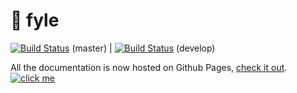# :file_folder: fyle
[![Build Status](https://travis-ci.org/jukefr/fyle.svg?branch=master)](https://travis-ci.org/jukefr/fyle) (master) | [![Build Status](https://travis-ci.org/jukefr/fyle.svg?branch=develop)](https://travis-ci.org/jukefr/fyle) (develop)

All the documentation is now hosted on Github Pages, [check it out](https://jukefr.github.io/fyle/).
[![click me](https://s3.eu-west-3.amazonaws.com/juke-github/screen0.1-a4.png)](https://jukefr.github.io/fyle/)

